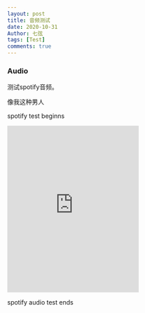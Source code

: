 ```yaml
---
layout: post
title: 音频测试
date: 2020-10-31
Author: 七弦
tags: [Test]
comments: true
---
```

### Audio
测试spotify音频。
<!--more-->

像我这种男人

spotify test beginns 
<iframe width="300" height="380" src="https://open.spotify.com/embed/track/48uzkr9lwCShOre00TvbVj"  frameborder="0" allowtransparency="true" allow="encrypted-media"></iframe>


spotify audio test ends
